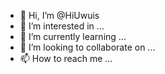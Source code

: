 - 👋 Hi, I’m @HiUwuis
- 👀 I’m interested in ...
- 🌱 I’m currently learning ...
- 💞️ I’m looking to collaborate on ...
- 📫 How to reach me ...

<!---
HiUwuis/HiUwuis is a ✨ special ✨ repository because its `README.md` (this file) appears on your GitHub profile.
You can click the Preview link to take a look at your changes.
--->
